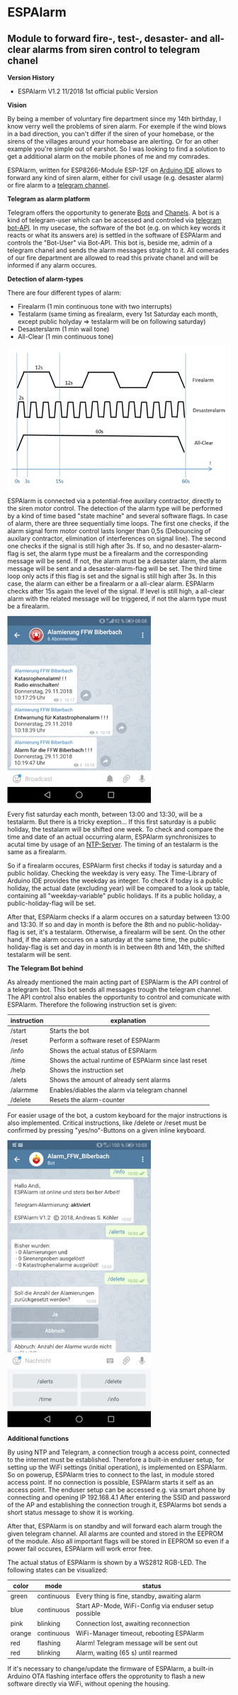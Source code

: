 # ESPAlarm
## Module to forward fire-, test-, desaster- and all-clear alarms from siren control to telegram chanel

**Version History**

- ESPAlarm V1.2  11/2018  1st official public Version

**Vision**

By being a member of voluntary fire department since my 14th birthday, I know verry well the problems of siren alarm. For exemple if the wind blows in a bad direction, you can't differ if the siren of your homebase, or the sirens of the villages around your homebase are alerting. Or for an other example you're simple out of earshot.
So I was looking to find a solution to get a additional alarm on the mobile phones of me and my comrades.

ESPAlarm, written for ESP8266-Module ESP-12F on [Arduino IDE](https://www.arduino.cc/en/Main/Software) allows to forward any kind of siren alarm, either for civil usage (e.g. desaster alarm) or fire alarm to a [telegram channel](https://telegram.org/).


**Telegram as alarm platform**

Telegram offers the opportunity to generate [Bots](https://core.telegram.org/bots/faq) and [Chanels](https://telegram.org/faq_channels).
A bot is a kind of telegram-user which can be accessed and controled via [telegram bot-API](https://core.telegram.org/bots). In my usecase, the software of the bot (e.g. on which key words it reacts or what its answers are) is settled in the software of ESPAlarm and controls the "Bot-User" via Bot-API. This bot is, beside me, admin of a telegram chanel and sends the alarm messages straight to it. All comerades of our fire department are allowed to read this private chanel and will be informed if any alarm occures.


**Detection of alarm-types**

There are four different types of alarm:
- Firealarm (1 min continuous tone with two interrupts)
- Testalarm (same timing as firealarm, every 1st Saturday each month, except public holyday => testalarm will be on following saturday)
- Desasterslarm (1 min wail tone)
- All-Clear (1 min continuous tone)

![Siren timing](/images/siren_timing.jpg)

ESPAlarm is connected via a potential-free auxilary contractor, directly to the siren motor control. The detection of the alarm type will be performed by a kind of time based "state machine" and several software flags. In case of alarm, there are three sequentially time loops. The first one checks, if the alarm signal form motor control lasts longer than 0,5s (Debouncing of auxilary contractor, elimination of interferences on signal line). The second one checks if the signal is still high after 3s. If so, and no desaster-alarm-flag is set, the alarm type must be a firealarm and the corresponding message will be send. If not, the alarm must be a desaster alarm, the alarm message will be sent and a desaster-alarm-flag will be set. The third time loop only acts if this flag is set and the signal is still high after 3s. In this case, the alarm can either be a firealarm or a all-clear alarm. ESPAlarm checks after 15s again the level of the signal. If level is still high, a all-clear alarm with the related message will be triggered, if not the alarm type must be a firealarm.

![Telegram Chanel](/images/channel.jpg)

Every fist saturday each month, between 13:00 and 13:30, will be a testalarm. But there is a tricky exeption... If this first saturday is a public holiday, the testalarm will be shifted one week. To check and compare the time and date of an actual occurring alarm, ESPAlarm synchronisizes to acutal time by usage of an [NTP-Server](https://www.pool.ntp.org/zone/@). The timing of an testalarm is the same as a firealarm.

So if a firealarm occures, ESPAlarm first checks if today is saturday and a public holiday. Checking the weekday is very easy. The Time-Library of Arduino IDE provides the weekday as integer. To check if today is a public holiday, the actual date (excluding year) will be compared to a look up table, containing all "weekday-variable" public holidays. If its a public holiday, a public-holiday-flag will be set.

After that, ESPAlarm checks if a alarm occures on a saturday between 13:00 and 13:30. If so and day in month is before the 8th and no public-holiday-flag is set, it's a testalarm. Otherwise, a firealarm will be sent.
On the other hand, if the alarm occures on a saturday at the same time, the public-holiday-flag is set and day in month is in between 8th and 14th, the shifted testalarm will be sent.

**The Telegram Bot behind**

As already mentioned the main acting part of ESPAlarm is the API control of a telegram bot. This bot sends all messages trough the telegram channel. 
The API control also enables the opportunity to control and comunicate with ESPAlarm. Therefore the following instruction set is given:

| instruction| explanation                                           |
|------------|-------------------------------------------------------|
| /start     | Starts the bot                                        |
| /reset     | Perform a software reset of ESPAlarm                  |
| /info      | Shows the actual status of ESPAlarm                   |
| /time      | Shows the actual runtime of ESPAlarm since last reset |
| /help      | Shows the instruction set                             |
| /alets     | Shows the amount of already sent alarms               |
| /alarmme   | Enables/diables the alarm via telegram channel        |
| /delete    | Resets the alarm-counter                              |

For easier usage of the bot, a custom keyboard for the major instructions is also implemented. Critical instructions, like /delete or /reset must be confirmed by pressing "yes/no"-Buttons on a given inline keyboard.

![Telegram Bot](/images/bot.jpg)

**Additional functions**

By using NTP and Telegram, a connection trough a access point, connected to the internet must be established. Therefore a built-in enduser setup, for setting up the WiFi settings (initial operation), is implemented on ESPAlarm. So on powerup, ESPAlarm tries to connect to the last, in module stored access point. If no connection is possible, ESPAlarm starts it self as an access point. The enduser setup can be accessed e.g. via smart phone by connecting and opening IP 192.168.4.1
After entering the SSID and password of the AP and establishing the connection trough it, ESPAlarms bot sends a short status message to show it is working.

After that, ESPAlarm is on standby and will forward each alarm trough the given telegram channel. All alarms are counted and stored in the EEPROM of the module. Also all important flags will be stored in EEPROM so even if a power fail occures, ESPAlarm will work error free.

The actual status of ESPAlarm is shown by a WS2812 RGB-LED. The following states can be visualized:

| color | mode | status |
|-------|------|--------|
| green | continuous | Every thing is fine, standby, awaiting alarm |
| blue | continuous | Start AP-Mode, WiFi-Config via enduser setup possible |
| pink | blinking | Connection lost, awaiting reconnection |
| orange | continuous | WiFi-Manager timeout, rebooting ESPAlarm |
| red | flashing | Alarm! Telegram message will be sent out |
| red | blinking | Alarm, waiting (65 s) until rearmed |

If it's necessary to change/update the firmware of ESPAlarm, a built-in Arduino OTA flashing interface offers the opprotunity to flash a new software directly via WiFi, without opening the housing.

